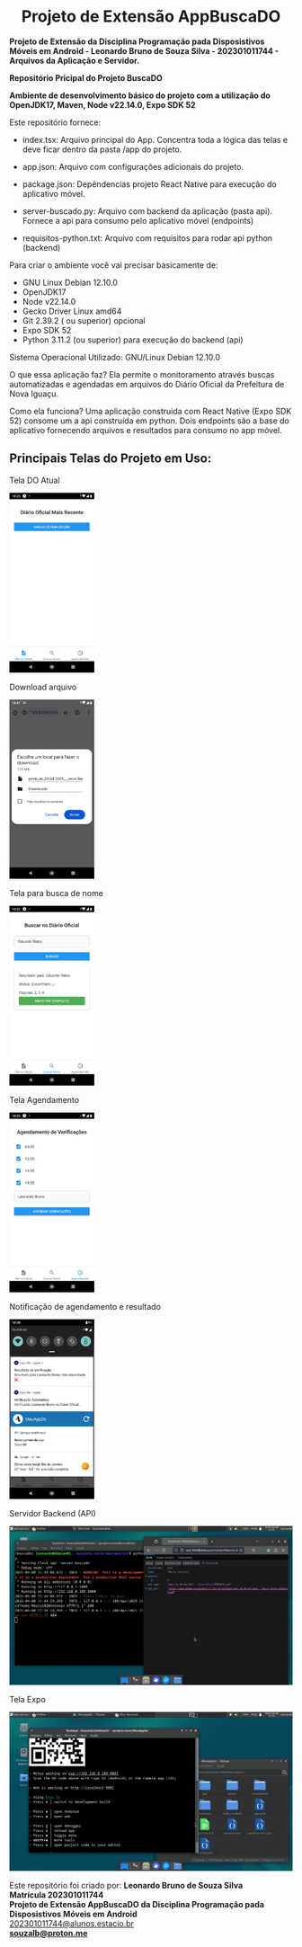 <h1 align=center>Projeto de Extensão AppBuscaDO</h1>

<b>Projeto de Extensão da Disciplina Programação pada Disposistivos Móveis em Android - Leonardo Bruno de Souza Silva - 202301011744 - Arquivos da Aplicação e Servidor.</b>

<b>Repositório Pricipal do Projeto BuscaDO</b>

<b>Ambiente de desenvolvimento básico do projeto com a utilização do OpenJDK17, Maven, Node v22.14.0, Expo SDK 52</b>

Este repositório fornece:

* index.tsx: Arquivo principal do App. Concentra toda a lógica das telas e deve ficar dentro da pasta /app do projeto.

* app.json: Arquivo com configurações adicionais do projeto.

* package.json: Depêndencias projeto React Native para execução do aplicativo móvel.

* server-buscado.py: Arquivo com backend da aplicação (pasta api). Fornece a api para consumo pelo aplicativo móvel (endpoints)

* requisitos-python.txt: Arquivo com requisitos para rodar api python (backend) 

Para criar o ambiente você vai precisar basicamente de:

* GNU Linux Debian 12.10.0
* OpenJDK17
* Node v22.14.0
* Gecko Driver Linux amd64
* Git 2.39.2 ( ou superior) opcional
* Expo SDK 52
* Python 3.11.2 (ou superior) para execução do backend (api)

Sistema Operacional Utilizado:  GNU/Linux Debian 12.10.0


O que essa aplicação faz?
Ela permite o monitoramento através buscas automatizadas e agendadas em arquivos do Diário Oficial da Prefeitura de Nova Iguaçu.

Como ela funciona?
Uma aplicação construida com React Native (Expo SDK 52) consome um a api construída em python. 
Dois endpoints são a base do aplicativo fornecendo arquivos e resultados para consumo no app móvel.


<h2>Principais Telas do Projeto em Uso:</h2>

Tela DO Atual

<img src="/imagens/tela-do-atual.jpeg" alt="tela inicial" style="width: 30%; height: auto;">

Download arquivo 

<img src="/imagens/tela-arquivo.jpeg" alt="tela inicial" style="width: 30%; height: auto;">

Tela para busca de nome  

<img src="/imagens/tela-busca.jpeg" alt="tela inicial" style="width: 30%; height: auto;">

Tela Agendamento  

<img src="/imagens/tela-agendamento.jpeg" alt="tela inicial" style="width: 30%; height: auto;">

Notificação de agendamento e resultado  

<img src="/imagens/notificações.jpeg" alt="tela inicial" style="width: 30%; height: auto;">  
  

Servidor Backend (API)  

![backend](/imagens/tela-backend.png)

Tela Expo  

![tela expo](/imagens/tela-expo.png)  


Este repositório foi criado por: <b>Leonardo Bruno de Souza Silva</b><br>
<b>Matrícula 202301011744</b><br>
<b>Projeto de Extensão AppBuscaDO da Disciplina Programação pada Disposistivos Móveis em Android </b><br>
202301011744@alunos.estacio.br<br>
<b>souzalb@proton.me</b>

